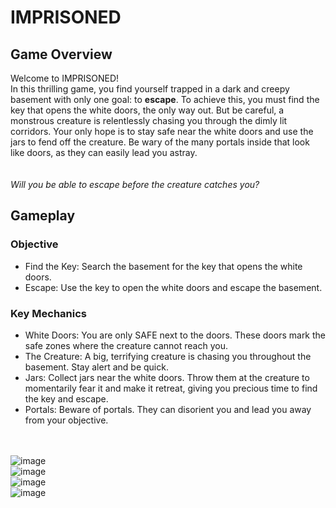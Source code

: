 # IMPRISONED

## Game Overview
Welcome to IMPRISONED! \
In this thrilling game, you find yourself trapped in a dark and creepy basement with only one goal: to **escape**. To achieve this, you must find the key that opens the white doors, the only way out. But be careful, a monstrous creature is relentlessly chasing you through the dimly lit corridors. Your only hope is to stay safe near the white doors and use the jars to fend off the creature.  Be wary of the many portals inside that look like doors, as they can easily lead you astray. 
\
\
\
_Will you be able to escape before the creature catches you?_




## Gameplay
### Objective
+ Find the Key: Search the basement for the key that opens the white doors.
+ Escape: Use the key to open the white doors and escape the basement.


### Key Mechanics
+ White Doors: You are only SAFE next to the doors. These doors mark the safe zones where the creature cannot reach you.
+ The Creature: A big, terrifying creature is chasing you throughout the basement. Stay alert and be quick.
+ Jars: Collect jars near the white doors. Throw them at the creature to momentarily fear it and make it retreat, giving you precious time to find the key and escape.
+ Portals: Beware of portals. They can disorient you and lead you away from your objective.


\
\
![image](https://github.com/miwasil/Imprisoned/assets/115273240/86cd8b30-1f50-473e-8e01-73becf6e8776)
\
![image](https://github.com/miwasil/Imprisoned/assets/115273240/497f5919-2af9-4d1f-8fbf-52311b10fcdb)
\
![image](https://github.com/miwasil/Imprisoned/assets/115273240/e3043ba1-08b3-43a4-97ef-b56a1cf68d2a)
\
![image](https://github.com/miwasil/Imprisoned/assets/115273240/e0c3e57a-d9af-43d9-965d-f6c5ee24c58f)
